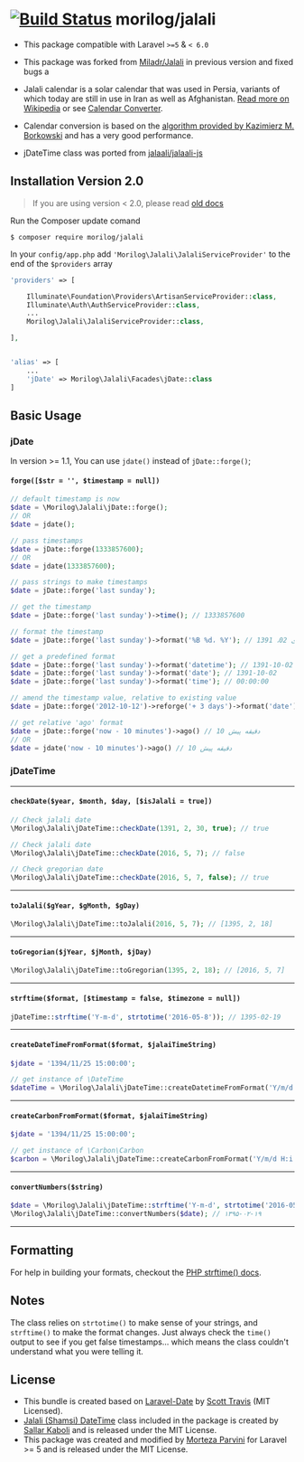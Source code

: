 [![Build Status](https://travis-ci.org/morilog/jalali.svg?branch=master)](https://travis-ci.org/morilog/jalali)
morilog/jalali
======
- This package compatible with Laravel `>=5` & `< 6.0`

- This package was forked from [Miladr/Jalali](http://github.com/miladr/jalai) in previous version and fixed bugs a

- Jalali calendar is a solar calendar that was used in Persia, variants of which today are still in use in Iran as well as Afghanistan. [Read more on Wikipedia](http://en.wikipedia.org/wiki/Jalali_calendar) or see [Calendar Converter](http://www.fourmilab.ch/documents/calendar/).

- Calendar conversion is based on the [algorithm provided by Kazimierz M. Borkowski](http://www.astro.uni.torun.pl/~kb/Papers/EMP/PersianC-EMP.htm) and has a very good performance.

- jDateTime class was ported from [jalaali/jalaali-js](https://github.com/jalaali/jalaali-js)

## Installation Version 2.0
> If you are using version < 2.0, please read [old docs](https://github.com/morilog/jalali/blob/v1.1/README.md)

Run the Composer update comand

    $ composer require morilog/jalali

In your `config/app.php` add `'Morilog\Jalali\JalaliServiceProvider'` to the end of the `$providers` array

```php
'providers' => [

    Illuminate\Foundation\Providers\ArtisanServiceProvider::class,
    Illuminate\Auth\AuthServiceProvider::class,
    ...
    Morilog\Jalali\JalaliServiceProvider::class,

],


'alias' => [
    ...
    'jDate' => Morilog\Jalali\Facades\jDate::class
]
```

<a name="basic-usage"></a>
## Basic Usage

### jDate
In version >= 1.1,  You can use `jdate()` instead of `jDate::forge()`;
#### `forge([$str = '', $timestamp = null])`
``` php
// default timestamp is now
$date = \Morilog\Jalali\jDate::forge();
// OR
$date = jdate();

// pass timestamps
$date = jDate::forge(1333857600);
// OR
$date = jdate(1333857600);

// pass strings to make timestamps
$date = jDate::forge('last sunday');

// get the timestamp
$date = jDate::forge('last sunday')->time(); // 1333857600

// format the timestamp
$date = jDate::forge('last sunday')->format('%B %d، %Y'); // دی 02، 1391

// get a predefined format
$date = jDate::forge('last sunday')->format('datetime'); // 1391-10-02 00:00:00
$date = jDate::forge('last sunday')->format('date'); // 1391-10-02
$date = jDate::forge('last sunday')->format('time'); // 00:00:00

// amend the timestamp value, relative to existing value
$date = jDate::forge('2012-10-12')->reforge('+ 3 days')->format('date'); // 1391-07-24

// get relative 'ago' format
$date = jDate::forge('now - 10 minutes')->ago() // 10 دقیقه پیش
// OR
$date = jdate('now - 10 minutes')->ago() // 10 دقیقه پیش
```

### jDateTime
---


#### `checkDate($year, $month, $day, [$isJalali = true])`
```php
// Check jalali date
\Morilog\Jalali\jDateTime::checkDate(1391, 2, 30, true); // true

// Check jalali date
\Morilog\Jalali\jDateTime::checkDate(2016, 5, 7); // false

// Check gregorian date
\Morilog\Jalali\jDateTime::checkDate(2016, 5, 7, false); // true
```
---
#### `toJalali($gYear, $gMonth, $gDay)`
```php
\Morilog\Jalali\jDateTime::toJalali(2016, 5, 7); // [1395, 2, 18]
```
---
#### `toGregorian($jYear, $jMonth, $jDay)`
```php
\Morilog\Jalali\jDateTime::toGregorian(1395, 2, 18); // [2016, 5, 7]
```
---
#### `strftime($format, [$timestamp = false, $timezone = null])`
```php
jDateTime::strftime('Y-m-d', strtotime('2016-05-8')); // 1395-02-19
```
---
#### `createDateTimeFromFormat($format, $jalaiTimeString)`
```php
$jdate = '1394/11/25 15:00:00';

// get instance of \DateTime
$dateTime = \Morilog\Jalali\jDateTime::createDatetimeFromFormat('Y/m/d H:i:s', $jdate);

```
---
#### `createCarbonFromFormat($format, $jalaiTimeString)`
```php
$jdate = '1394/11/25 15:00:00';

// get instance of \Carbon\Carbon
$carbon = \Morilog\Jalali\jDateTime::createCarbonFromFormat('Y/m/d H:i:s', $jdate);

```
---
#### `convertNumbers($string)`
```php
$date = \Morilog\Jalali\jDateTime::strftime('Y-m-d', strtotime('2016-05-8'); // 1395-02-19
\Morilog\Jalali\jDateTime::convertNumbers($date); // ۱۳۹۵-۰۲-۱۹
```
---
## Formatting ##

For help in building your formats, checkout the [PHP strftime() docs](http://php.net/manual/en/function.strftime.php).

## Notes ##

The class relies on ``strtotime()`` to make sense of your strings, and ``strftime()`` to make the format changes.  Just always check the ``time()`` output to see if you get false timestamps... which means the class couldn't understand what you were telling it.

## License ##
- This bundle is created based on [Laravel-Date](https://github.com/swt83/laravel-date) by [Scott Travis](https://github.com/swt83) (MIT Licensed).
- [Jalali (Shamsi) DateTime](https://github.com/sallar/jDateTime) class included in the package is created by [Sallar Kaboli](http://sallar.me) and is released under the MIT License.
-  This package was created and modified by [Morteza Parvini](http://morilog.ir) for Laravel >= 5 and is released under the MIT License.
